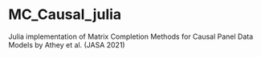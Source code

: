 # MC_Causal_julia
Julia implementation of Matrix Completion Methods for Causal Panel Data Models by Athey et al. (JASA 2021)

